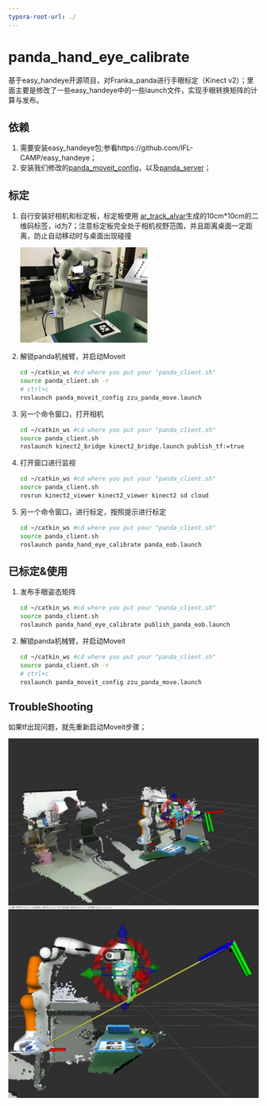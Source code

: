 ```yaml
---
typora-root-url: ./
---
```


# panda_hand_eye_calibrate
基于easy_handeye开源项目，对Franka_panda进行手眼标定（Kinect v2）；里面主要是修改了一些easy_handeye中的一些launch文件，实现手眼转换矩阵的计算与发布。

## 依赖

1. 需要安装easy_handeye包;参看https://github.com/IFL-CAMP/easy_handeye；
2. 安装我们修改的[panda_moveit_config](https://github.com/Hymwgk/panda_moveit_config)，以及[panda_server](https://github.com/Hymwgk/panda_server)；



## 标定

1. 自行安装好相机和标定板，标定板使用 [ar_track_alvar](http://wiki.ros.org/ar_track_alvar/)生成的10cm*10cm的二维码标签，id为7；注意标定板完全处于相机视野范围，并且距离桌面一定距离，防止自动移动时与桌面出现碰撞

   <img src="/pic/image-20210312174138027.png" alt="image-20210312174138027" style="zoom: 25%;" />

2. 解锁panda机械臂，并启动Moveit

   ```bash
   cd ~/catkin_ws #cd where you put your "panda_client.sh"
   source panda_client.sh -r
   # ctrl+c
   roslaunch panda_moveit_config zzu_panda_move.launch
   ```

3. 另一个命令窗口，打开相机

   ```bash
   cd ~/catkin_ws #cd where you put your "panda_client.sh"
   source panda_client.sh
   roslaunch kinect2_bridge kinect2_bridge.launch publish_tf:=true
   ```

4. 打开窗口进行监视

   ```bash
   cd ~/catkin_ws #cd where you put your "panda_client.sh"
   source panda_client.sh 
   rosrun kinect2_viewer kinect2_viewer kinect2 sd cloud
   ```

   

5. 另一个命令窗口，进行标定，按照提示进行标定

   ```bash
   cd ~/catkin_ws #cd where you put your "panda_client.sh"
   source panda_client.sh 
   roslaunch panda_hand_eye_calibrate panda_eob.launch
   ```

## 已标定&使用

1. 发布手眼姿态矩阵

   ```bash
   cd ~/catkin_ws #cd where you put your "panda_client.sh"
   source panda_client.sh 
   roslaunch panda_hand_eye_calibrate publish_panda_eob.launch
   ```

2. 解锁panda机械臂，并启动Moveit

   ```bash
   cd ~/catkin_ws #cd where you put your "panda_client.sh"
   source panda_client.sh -r
   # ctrl+c
   roslaunch panda_moveit_config zzu_panda_move.launch
   ```

## TroubleShooting

   如果tf出现问题，就先重新启动Moveit步骤；

<img src="/pic/image-20210312164554656.png" alt="image-20210312164554656" style="zoom: 50%;" />

<img src="/pic/image-20210312164627240.png" alt="image-20210312164627240" style="zoom: 80%;" />